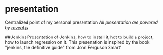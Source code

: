 # presentation
Centralized point of my personal presentation 
*All presentation are powered by [reveal.js](http://lab.hakim.se/reveal-js/#/)*

##Jenkins 
Presentation of Jenkins, how to install it, hot to build a project, how to launch regression on it. 
This presenation is inspired by the book "jenkins, the definitive guide" from John Ferguson Smart'
